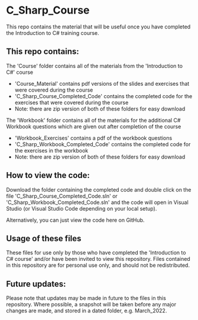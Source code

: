 # C_Sharp_Course

This repo contains the material that will be useful once you have completed the Introduction to C# training course.

## This repo contains:
The 'Course' folder contains all of the materials from the 'Introduction to C#' course
- 'Course_Material' contains pdf versions of the slides and exercises that were covered during the course
- 'C_Sharp_Course_Completed_Code' contains the completed code for the exercises that were covered during the course
- Note: there are zip version of both of these folders for easy download

The 'Workbook' folder contains all of the materials for the additional C# Workbook questions which are given out after completion of the course
- 'Workbook_Exercises' contains a pdf of the workbook questions
- 'C_Sharp_Workbook_Completed_Code' contains the completed code for the exercises in the workbook
- Note: there are zip version of both of these folders for easy download

## How to view the code:
Download the folder containing the completed code and double click on the file 'C_Sharp_Course_Completed_Code.sln' or 'C_Sharp_Workbook_Completed_Code.sln' and the code will open in Visual Studio (or Visual Studio Code depending on your local setup).

Alternatively, you can just view the code here on GitHub.

## Usage of these files
These files for use only by those who have completed the 'Introduction to C# course' and/or have been invited to view this repository. Files contained in this repository are for personal use only, and should not be redistributed.

## Future updates:
Please note that updates may be made in future to the files in this repository. Where possible, a snapshot will be taken before any major changes are made, and stored in a dated folder, e.g. March_2022. 
